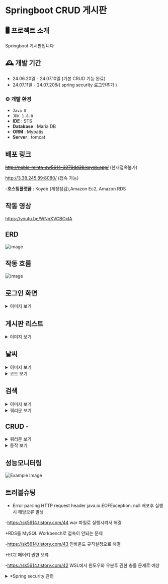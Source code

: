 # Springboot CRUD 게시판 


## 🖥️ 프로젝트 소개
Springboot 게시판입니다 

## 🕰️ 개발 기간
* 24.06.20일 - 24.07.10일 (기본 CRUD 기능 완료)
* 24.07.11일 - 24.07.20일( spring security 로그인추가 )


### ⚙️ 개발 환경
- `Java 8`
- `JDK 1.8.0`
- **IDE** : STS 
- **Database** : Maria DB
- **ORM** : Mybatis
- **Server** : tomcat

## 배포 링크
~~http://noble-minta-sw5614-3279dd38.koyeb.app/~~  (현재접속불가)

http://3.38.245.89:8080/ (접속 가능)

-**호스팅플랫폼** :  Koyeb (계정잠김),Amazon Ec2, Amazon RDS


## 작동 영상 
https://youtu.be/WNnXVCBOxIA


## ERD 
![image](https://github.com/sk5614/board1/assets/169679888/29b58296-a4b7-418f-993f-484ef5e34155)

## 작동 흐름
![image](https://github.com/user-attachments/assets/d529b604-742b-4e59-af35-f827c766eb7e)

## 로그인 화면
<details>
	
  <summary>이미지 보기 </summary>
  <img src="https://github.com/sk5614/board1/assets/169679888/6eee44f5-cbf6-4e9a-8ceb-17d1443d5e1e" alt="Example Image">
</details>


## 게시판 리스트 
<details>
	
  <summary>이미지 보기 </summary>
  <img src="https://github.com/sk5614/board1/assets/169679888/1bfbed4a-5601-46bc-b17b-e2b90ee350ae" alt="Example Image">
</details>



## 날씨 

<details>
	
  <summary>이미지 보기 </summary>
  <img src="https://github.com/user-attachments/assets/56a011f5-e83a-41d9-b6d6-3a09e904181e" alt="Example Image">
</details>
<details>
	
  <summary>코드 보기 </summary>

```
    public Map<String, Object> getCurrentWeather(String lat, String lon) throws IOException {
        String serviceKey = "****************";
        String apiUrl = "https://api.openweathermap.org/data/2.5/weather";

        // URI 생성
        String finalUri = String.format("%s?lat=%s&lon=%s&appid=%s", apiUrl, lat, lon, serviceKey);

        // API 호출 및 응답 받기
        ResponseEntity<String> response = restTemplate.getForEntity(finalUri, String.class);

        if (response.getStatusCode().is2xxSuccessful()) {
            String responseBody = response.getBody();

            // JSON 데이터를 Map으로 변환하여 반환
            ObjectMapper objectMapper = new ObjectMapper();
            Map<String, Object> weatherData = objectMapper.readValue(responseBody, new TypeReference<Map<String, Object>>() {});

            // 온도 데이터를 섭씨로 변환하여 Map에 추가
            double tempKelvin = ((Number) ((Map<String, Object>) weatherData.get("main")).get("temp")).doubleValue();
            int tempCelsius = utils.convertTemp(tempKelvin);
            weatherData.put("tempCelsius", tempCelsius);
```

</details>


## 검색

<details>
	
  <summary>이미지 보기 </summary>
  <img src="https://github.com/user-attachments/assets/222d332e-bd45-48d6-a23e-f4e0ae178b38" alt="Example Image">
</details>

<details>
	
  <summary>쿼리문 보기 </summary>
  
```
	<select id="searchBoard" resultMap="BoardResultMap">
	    SELECT b_id, b_title, b_content, b_date, b_writer, b_group, b_order, b_depth
	    FROM board
	    <where>
	        <if test="search.keyword != null and search.keyword != ''">
	            <choose>
	                <when test="search.searchType == 'title'">
	                    b_title LIKE CONCAT('%', #{search.keyword}, '%')
	                </when>
	                <when test="search.searchType == 'content'">
	                    b_content LIKE CONCAT('%', #{search.keyword}, '%')
	                </when>
	                <when test="search.searchType == 'writer'">
	                    b_writer LIKE CONCAT('%', #{search.keyword}, '%')
	                </when>
	                <otherwise>
	                    (b_title LIKE CONCAT('%', #{search.keyword}, '%')
	                    OR b_content LIKE CONCAT('%', #{search.keyword}, '%')
	                    OR b_writer LIKE CONCAT('%', #{search.keyword}, '%'))
	                </otherwise>
	            </choose>
	        </if>
	    </where>
	    ORDER BY b_group DESC, b_order ASC, b_depth ASC
	    LIMIT #{limit} OFFSET #{offset}
	</select>
 ```

</details>


## CRUD - 

<details>
	
  <summary>쿼리문 보기 </summary>
  <img src="https://github.com/user-attachments/assets/4d225447-027a-42d4-b9de-b0815f620929" alt="Example Image">
</details>

<details>
	
  <summary>동작 보기 </summary>
  <img src="https://github.com/user-attachments/assets/16efe027-0133-4f12-9309-6181acb37b28" alt="Example Image">
</details>
  
   
</details>

</details>

## 성능모니터링 

  <img src="https://github.com/user-attachments/assets/e8141321-d6ea-4e2d-a63b-1c3d509932f9" alt="Example Image">



## 트러블슈팅 


* Error parsing HTTP request header java.io.EOFException: null   배포후 실행시 해당오류 발생 

 -https://sk5614.tistory.com/44  war 파일로 실행시켜서 해결 

*RDS를 MySQL Workbench로 접속이 안되는 문제 

 -https://sk5614.tistory.com/43 인바운드 규칙설정으로 해결

*EC2 페어키 권한 오류 

 -https://sk5614.tistory.com/42  WSL에서 윈도우와 우분투 권한 충돌 문제로 예상 




<details>
	
  <summary>*Spring security 관련  </summary>
  
   -가장 힘들었던부분 특정 url은 해당권한만 접근가능하게 만드는과정에서 @PreAuthorize을 사용하려고 했습니다.  

  그러나 기존 로그인은 HTTP session 로그인이고  @PreAuthorize는 security 기능을 써야 가능해서 

  기존 로그인도 security 로그인으로 바꾸고 예외처리에서 시간을 많이 보냈습니다. 

  처음 시작할 당시 security 로그인은 controller 들어오기전에 처리된다는걸 모르는 상태에서 무작정 시작해서 시간낭비를 많이 했습니다. 

  구글링으로 다른 사람들 코드 참고하고 디버깅해가면서 필요한 기능만 구현했습니다 

  ![image](https://github.com/user-attachments/assets/f3c4292d-3bf0-47d9-ab31-f5f10cb7e273)

  

  

</details>

  




